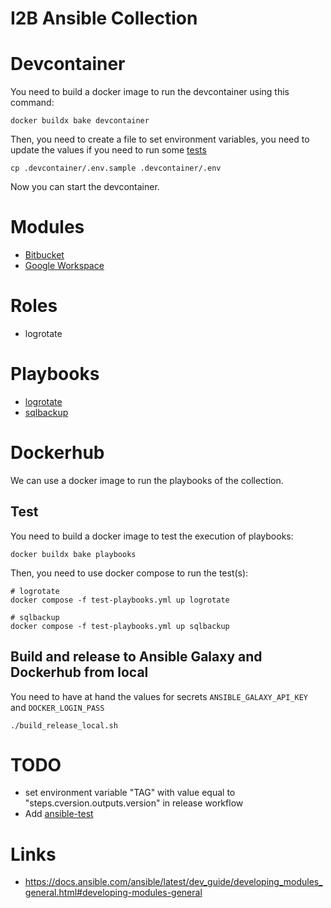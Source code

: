 # I2B Ansible Collection

# Devcontainer

You need to build a docker image to run the devcontainer using this command:
```
docker buildx bake devcontainer
```

Then, you need to create a file to set environment variables, you need to update the values if you need to run some [tests](./tests/README.md)
```
cp .devcontainer/.env.sample .devcontainer/.env
```

Now you can start the devcontainer.

# Modules

- [Bitbucket](src/README.bitbucket.md)
- [Google Workspace](src/README.gws.md)

# Roles

- logrotate

# Playbooks

- [logrotate](src/README.playbooks.md#logrotate)
- [sqlbackup](src/README.playbooks.md#sqlbackup)

# Dockerhub

We can use a docker image to run the playbooks of the collection.

## Test

You need to build a docker image to test the execution of playbooks:
```
docker buildx bake playbooks
```

Then, you need to use docker compose to run the test(s):
```
# logrotate
docker compose -f test-playbooks.yml up logrotate

# sqlbackup
docker compose -f test-playbooks.yml up sqlbackup
```

## Build and release to Ansible Galaxy and Dockerhub from local

You need to have at hand the values for secrets `ANSIBLE_GALAXY_API_KEY` and `DOCKER_LOGIN_PASS`

```
./build_release_local.sh
```

# TODO

- set environment variable "TAG" with value equal to "steps.cversion.outputs.version" in release workflow
- Add [ansible-test](https://www.ansible.com/blog/introduction-to-ansible-test)

# Links

- https://docs.ansible.com/ansible/latest/dev_guide/developing_modules_general.html#developing-modules-general
